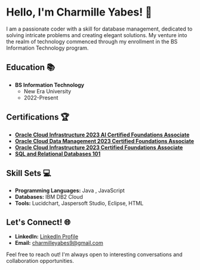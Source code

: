 # Hello, I'm Charmille Yabes! 👋

I am a passionate coder with a skill for database management, dedicated to solving intricate problems and creating elegant solutions. My venture into the realm of technology commenced through my enrollment in the BS Information Technology program.

## Education 📚

- **BS Information Technology**
  - New Era University
  - 2022-Present

## Certifications 🏆

- **[Oracle Cloud Infrastructure 2023 AI Certified Foundations Associate](https://catalog-education.oracle.com/pls/certview/sharebadge?id=8BD3C5ECBE29E4A00B8709E2FD31B2BAC2AE2FA0E3E07CB5ABC06CAA4E29E186)**
- **[Oracle Cloud Data Management 2023 Certified Foundations Associate](https://catalog-education.oracle.com/pls/certview/sharebadge?id=F2741F494D3D99854E19718B34F483D7ACDEA7094E0D00D114A40FC3904DC113)**
- **[Oracle Cloud Infrastructure 2023 Certified Foundations Associate](https://catalog-education.oracle.com/pls/certview/sharebadge?id=31F0B67C8B6240277862996F2942702EBA4BD0F75385B29A23C857B38F6259FA)**
- **[SQL and Relational Databases 101](https://courses.cognitiveclass.ai/certificates/1256939f140b4b50ae4d0073f76741fe)**

## Skill Sets 💻

- **Programming Languages:** Java , JavaScript
- **Databases:** IBM DB2 Cloud
- **Tools:** Lucidchart, Jaspersoft Studio, Eclipse, HTML

## Let's Connect! 🌐

- **LinkedIn:** [LinkedIn Profile](www.linkedin.com/in/charmille-yabes-9b4b98299)
- **Email:** charmilleyabes9@gmail.com

Feel free to reach out! I'm always open to interesting conversations and collaboration opportunities.
